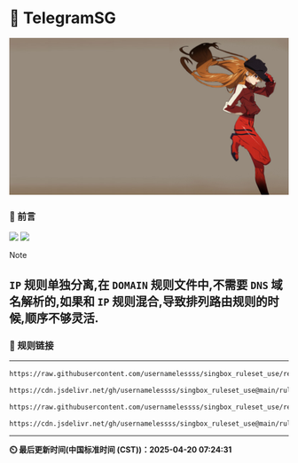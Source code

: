 
# 🧸 TelegramSG
![](https://raw.githubusercontent.com/usernamelessss/picture-bed/main/images/202504042256831.jpg)
### 📣 前言
![](https://shields.io/badge/-移除重复规则-ff69b4) ![](https://shields.io/badge/-IP&nbsp;规则单独存放不与&nbsp;DOMAIN&nbsp;等混合-green)
> [!NOTE]
**`IP` 规则单独分离,在 `DOMAIN` 规则文件中,不需要 `DNS` 域名解析的,如果和 `IP` 规则混合,导致排列路由规则的时候,顺序不够灵活.**
---

###  🔗 规则链接
---

```url
https://raw.githubusercontent.com/usernamelessss/singbox_ruleset_use/refs/heads/main/rule/TelegramSG/TelegramSG_IP.json
```

```url
https://cdn.jsdelivr.net/gh/usernamelessss/singbox_ruleset_use@main/rule/TelegramSG/TelegramSG_IP.json
```

```url
https://raw.githubusercontent.com/usernamelessss/singbox_ruleset_use/refs/heads/main/rule/TelegramSG/TelegramSG_IP.srs
```

```url
https://cdn.jsdelivr.net/gh/usernamelessss/singbox_ruleset_use@main/rule/TelegramSG/TelegramSG_IP.srs
```

---
**⏲️ 最后更新时间(中国标准时间 (CST))：2025-04-20 07:24:31**